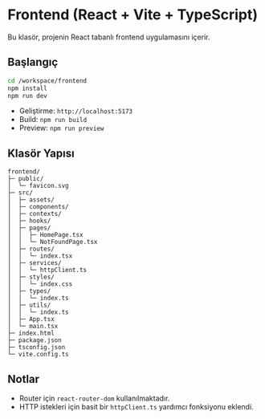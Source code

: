 # Frontend (React + Vite + TypeScript)

Bu klasör, projenin React tabanlı frontend uygulamasını içerir.

## Başlangıç

```bash
cd /workspace/frontend
npm install
npm run dev
```

- Geliştirme: `http://localhost:5173`
- Build: `npm run build`
- Preview: `npm run preview`

## Klasör Yapısı

```
frontend/
├─ public/
│  └─ favicon.svg
├─ src/
│  ├─ assets/
│  ├─ components/
│  ├─ contexts/
│  ├─ hooks/
│  ├─ pages/
│  │  ├─ HomePage.tsx
│  │  └─ NotFoundPage.tsx
│  ├─ routes/
│  │  └─ index.tsx
│  ├─ services/
│  │  └─ httpClient.ts
│  ├─ styles/
│  │  └─ index.css
│  ├─ types/
│  │  └─ index.ts
│  ├─ utils/
│  │  └─ index.ts
│  ├─ App.tsx
│  └─ main.tsx
├─ index.html
├─ package.json
├─ tsconfig.json
└─ vite.config.ts
```

## Notlar
- Router için `react-router-dom` kullanılmaktadır.
- HTTP istekleri için basit bir `httpClient.ts` yardımcı fonksiyonu eklendi.